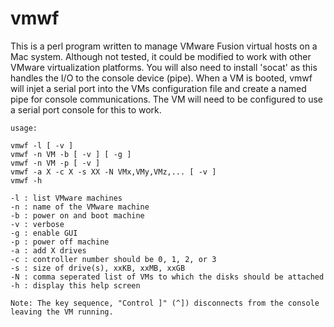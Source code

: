 # vmwf
This is a perl program written to manage VMware Fusion
virtual hosts on a Mac system. Although not tested, it
could be modified to work with other VMware virtualization
platforms. You will also need to install 'socat' as this
handles the I/O to the console device (pipe). When a VM is booted,
vmwf will injet a serial port into the VMs configuration file
and create a named pipe for console communications. The VM will
need to be configured to use a serial port console for this to work.

    usage:

    vmwf -l [ -v ]
    vmwf -n VM -b [ -v ] [ -g ]
    vmwf -n VM -p [ -v ]
    vmwf -a X -c X -s XX -N VMx,VMy,VMz,... [ -v ]
    vmwf -h

    -l : list VMware machines
    -n : name of the VMware machine
    -b : power on and boot machine
    -v : verbose
    -g : enable GUI
    -p : power off machine
    -a : add X drives
    -c : controller number should be 0, 1, 2, or 3
    -s : size of drive(s), xxKB, xxMB, xxGB
    -N : comma seperated list of VMs to which the disks should be attached
    -h : display this help screen

    Note: The key sequence, "Control ]" (^]) disconnects from the console leaving the VM running.
